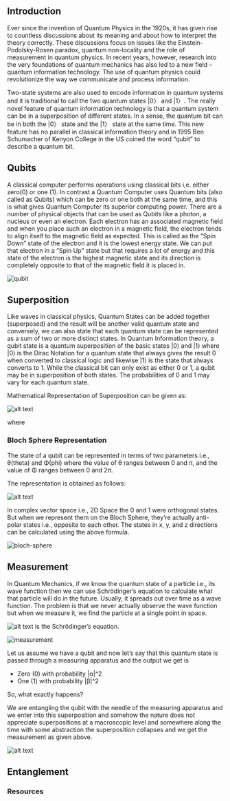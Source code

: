 ## Introduction

Ever since the invention of Quantum Physics in the 1920s, it has given rise to countless discussions about its meaning and about how to interpret the theory correctly. These discussions focus on issues like the Einstein-Podolsky-Rosen paradox, quantum non-locality and the role of measurement in quantum physics. In recent years, however, research into the very foundations of quantum mechanics has also led to a new field – quantum information technology. The use of quantum physics could revolutionize the way we communicate and process information. 

Two-state systems are also used to encode information in quantum systems and it is traditional to call the two quantum states |0〉 and |1〉. The really novel feature of quantum information technology is that a quantum system can be in a superposition of different states. In a sense, the quantum bit can be in both the |0〉 state and the |1〉 state at the same time. This new feature has no parallel in classical information theory and in 1995 Ben Schumacher of Kenyon College in the US coined the word “qubit” to describe a quantum bit.

## Qubits

A classical computer performs operations using classical bits i,e. either zero(0) or one (1). In contrast a Quantum Computer uses Quantum bits (also called as Qubits) which can be zero or one both at the same time, and this is what gives Quantum Computer its superior computing power. There are a number of physical objects that can be used as Qubits like a photon, a nucleus or even an electron. Each electron has an associated magnetic field and when you place such an electron in a magnetic field, the electron tends to align itself to the magnetic field as expected. This is called as the “Spin Down” state of the electron and it is the lowest energy state. We can put that electron in a “Spin Up” state but that requires a lot of energy and this state of the electron is the highest magnetic state and its direction is completely opposite to that of the magnetic field it is placed in.

![qubit](https://user-images.githubusercontent.com/48193113/103323465-fc025e80-4a68-11eb-8d72-b8afed0b11a4.jpg)

## Superposition

Like waves in classical physics, Quantum States can be added together (superposed) and the result will be another valid quantum state and conversely, we can also state that each quantum state can be represented as a sum of two or more distinct states. In Quantum Information theory, a qubit state is a quantum superposition of the basic states |0⟩ and |1⟩ where |0⟩ is the Dirac Notation for a quantum state that always gives the result 0 when converted to classical logic and likewise |1⟩ is the state that always converts to 1. While the classical bit can only exist as either 0 or 1, a qubit may be in superposition of both states. The probabilities of 0 and 1 may vary for each quantum state.

Mathematical Representation of Superposition can be given as:

![alt text](http://url/to/img.png)

where 

### Bloch Sphere Representation

The state of a qubit can be represented in terms of two parameters i.e., θ(theta) and Φ(phi) where the value of θ ranges between 0 and π, and the value of Φ ranges between 0 and 2π. 

The representation is obtained as follows:

![alt text](http://url/to/img.png)

In complex vector space i.e., 2D Space the 0 and 1 were orthogonal states. But when we represent them on the Bloch Sphere, they’re actually anti-polar states i.e., opposite to each other. The states in x, y, and z directions can be calculated using the above formula.

![bloch-sphere](https://user-images.githubusercontent.com/48193113/103323473-fd338b80-4a68-11eb-81d1-b9e3e37540ac.jpg)

## Measurement

In Quantum Mechanics, if we know the quantum state of a particle i.e., its wave function then we can use Schrödinger’s equation to calculate what that particle will do in the future. Usually, it spreads out over time as a wave function. The problem is that we never actually observe the wave function but when we measure it, we find the particle at a single point in space.

![alt text](http://url/to/img.png) is the Schrödinger’s equation.

![measurement](https://user-images.githubusercontent.com/48193113/103323477-fdcc2200-4a68-11eb-92e2-1f80f0767807.jpg)

Let us assume we have a qubit and now let’s say that this quantum state is passed through a measuring apparatus and the output we get is

-	Zero (0) with probability |α|^2
- One (1) with probability |β|^2

So, what exactly happens?

We are entangling the qubit with the needle of the measuring apparatus and we enter into this superposition and somehow the nature does not appreciate superpositions at a macroscopic level and somewhere along the time with some abstraction the superposition collapses and we get the measurement as given above. 

![alt text](http://url/to/img.png)

## Entanglement

### Resources
